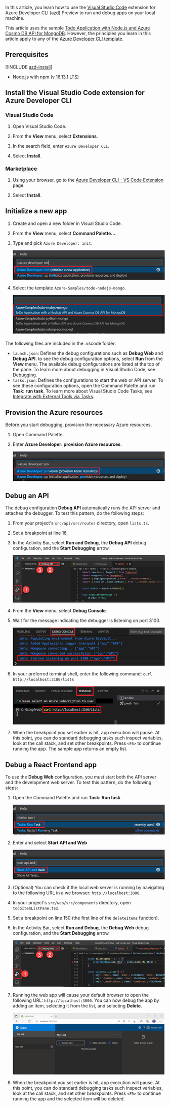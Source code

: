 In this article, you learn how to use the [Visual Studio Code](https://code.visualstudio.com/docs) extension for Azure Developer CLI (azd) Preview to run and debug apps on your local machine.

This article uses the sample [Todo Application with Node.js and Azure Cosmo DB API for MongoDB](https://github.com/azure-samples/todo-nodejs-mongo). However, the principles you learn in this article apply to any of the [Azure Developer CLI template](../overview.md#azure-developer-cli-templates).

## Prerequisites

[!INCLUDE [azd-install](azd-install.md)]
- [Node.js with npm (v 16.13.1 LTS)](https://nodejs.org/)

## Install the Visual Studio Code extension for Azure Developer CLI

### Visual Studio Code

1. Open Visual Studio Code.

1. From the **View** menu, select **Extensions**.

1. In the search field, enter `Azure Developer CLI`.

1. Select **Install**.

### Marketplace

1. Using your browser, go to the [Azure Developer CLI - VS Code Extension](https://marketplace.visualstudio.com/items?itemName=ms-azuretools.azure-dev) page.

1. Select **Install**.

## Initialize a new app

1. Create and open a new folder in Visual Studio Code.

1. From the **View** menu, select **Command Palette...**.

1. Type and pick `Azure Developer: init`.

    ![Screenshot of the option to initialize a new app.](../media/debug/cmd-init.png)

1. Select the template `Azure-Samples/todo-nodejs-mongo`.

    ![Screenshot of selecting the todo-nodejs-mongo sample template.](../media/debug/sample-template.png)

The following files are included in the .vscode folder:

- `launch.json`: Defines the debug configurations such as **Debug Web** and **Debug API**. to see the debug configuration options, select **Run** from the **View** menu. The available debug configurations are listed at the top of the pane. To learn more about debugging in Visual Studio Code, see [Debugging](https://code.visualstudio.com/docs/editor/debugging).
- `tasks.json`: Defines the configurations to start the web or API server. To see these configuration options, open the Command Palette and run **Task: run task**. To learn more about Visual Studio Code Tasks, see [Integrate with External Tools via Tasks](https://code.visualstudio.com/docs/editor/tasks).

## Provision the Azure resources

Before you start debugging, provision the necessary Azure resources.

1. Open Command Palette.

1. Enter **Azure Developer: provision Azure resources**.

    ![Screenshot of option to provision the Azure resources for a new app.](../media/debug/cmd-provision.png)

## Debug an API

The debug configuration **Debug API** automatically runs the API server and attaches the debugger. To test this pattern, do the following steps:

1. From your project's `src/api/src/routes` directory, open `lists.ts`.

1. Set a breakpoint at line 16.

1. In the Activity Bar, select **Run and Debug**, the **Debug API** debug configuration, and the **Start Debugging** arrow.

    ![Screenshot of setting the debug configuration to Debug API.](../media/debug/debug-api.png)

1. From the **View** menu, select **Debug Console**.

1. Wait for the message indicating the debugger is listening on port 3100.

    ![Screenshot of the message in the Debug Console indicating the debugger is listening on port 3100.](../media/debug/started-listening-on-port.png)

1. In your preferred terminal shell, enter the following command: `curl http://localhost:3100/lists`

    ![Screenshot of using cURL to connect to the API server.](../media/debug/run-curl-command.png)

1. When the breakpoint you set earlier is hit, app execution will pause. At this point, you can do standard debugging tasks such inspect variables, look at the call stack, and set other breakpoints. Press `<F5>` to continue running the app. The sample app returns an empty list.

## Debug a React Frontend app

To use the **Debug Web** configuration, you must start both the API server and the development web server. To test this pattern, do the following steps:

1. Open the Command Palette and run **Task: Run task**.

    ![Screenshot of running a Visual Studio Code Task.](../media/debug/run-task.png)

1. Enter and select **Start API and Web**

    ![Screenshot of selecting the option to Start API and Web.](../media/debug/run-task-api.png)

1. (Optional) You can check if the local web server is running by navigating to the following URL in a we browser: `http://localhost:3000`.

1. In your project's `src/web/src/components` directory, open `todoItemListPane.tsx`.

1. Set a breakpoint on line 150 (the first line of the `deleteItems` function).

1. In the Activity Bar, select **Run and Debug**, the **Debug Web** debug configuration, and the **Start Debugging** arrow.

    ![Screenshot of setting the debug configuration to Debug Web.](../media/debug/debug-web.png)

1. Running the web app will cause your default browser to open the following URL: `http://localhost:3000`. You can now debug the app by adding an item, selecting it from the list, and selecting **Delete**.

    ![Screenshot of the sample NodeJS Mongo app.](../media/debug/sample-app.png)

1. When the breakpoint you set earlier is hit, app execution will pause. At this point, you can do standard debugging tasks such inspect variables, look at the call stack, and set other breakpoints. Press `<F5>` to continue running the app and the selected item will be deleted.